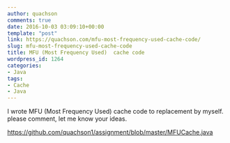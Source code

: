 ```yaml
---
author: quachson
comments: true
date: 2016-10-03 03:09:10+00:00
template: "post"
link: https://quachson.com/mfu-most-frequency-used-cache-code/
slug: mfu-most-frequency-used-cache-code
title: MFU (Most Frequency Used)  cache code
wordpress_id: 1264
categories:
- Java
tags:
- Cache
- Java
---
```


I wrote MFU (Most Frequency Used) cache code to replacement by myself. please comment, let me know your ideas.

https://github.com/quachson1/assignment/blob/master/MFUCache.java

